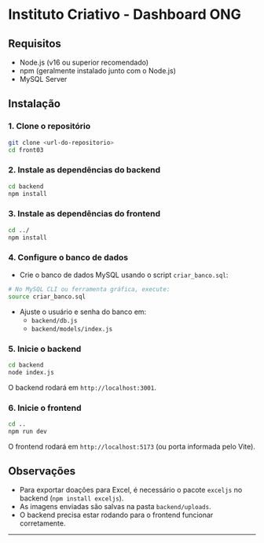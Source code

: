 # Instituto Criativo - Dashboard ONG

## Requisitos

- Node.js (v16 ou superior recomendado)
- npm (geralmente instalado junto com o Node.js)
- MySQL Server

## Instalação

### 1. Clone o repositório

```bash
git clone <url-do-repositorio>
cd front03
```

### 2. Instale as dependências do backend

```bash
cd backend
npm install
```

### 3. Instale as dependências do frontend

```bash
cd ../
npm install
```

### 4. Configure o banco de dados

- Crie o banco de dados MySQL usando o script `criar_banco.sql`:

```bash
# No MySQL CLI ou ferramenta gráfica, execute:
source criar_banco.sql
```

- Ajuste o usuário e senha do banco em:
  - `backend/db.js`
  - `backend/models/index.js`

### 5. Inicie o backend

```bash
cd backend
node index.js
```

O backend rodará em `http://localhost:3001`.

### 6. Inicie o frontend

```bash
cd ..
npm run dev
```

O frontend rodará em `http://localhost:5173` (ou porta informada pelo Vite).

## Observações

- Para exportar doações para Excel, é necessário o pacote `exceljs` no backend (`npm install exceljs`).
- As imagens enviadas são salvas na pasta `backend/uploads`.
- O backend precisa estar rodando para o frontend funcionar corretamente.

---
